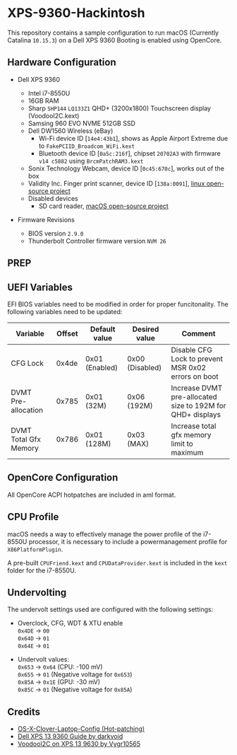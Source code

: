 # XPS-9360-Hackintosh

This repository contains a sample configuration to run macOS (Currently Catalina `10.15.3`) on a Dell XPS 9360
Booting is enabled using  OpenCore.

## Hardware Configuration

- Dell XPS 9360
  - Intel i7-8550U
  - 16GB RAM
  - Sharp `SHP144` `LQ133Z1` QHD+ (3200x1800) Touchscreen display (VoodooI2C.kext)
  - Samsing 960 EVO  NVME 512GB SSD 
  - Dell DW1560 Wireless (eBay)
    - Wi-Fi device ID [`14e4:43b1`], shows as Apple Airport Extreme due to `FakePCIID_Broadcom_WiFi.kext`
    - Bluetooth device ID [`0a5c:216f`], chipset `20702A3` with firmware `v14 c5882` using `BrcmPatchRAM3.kext`
  - Sonix Technology Webcam, device ID [`0c45:670c`], works out of the box
  - Validity Inc. Finger print scanner, device ID [`138a:0091`], [linux open-source project](https://github.com/hmaarrfk/Validity91)
  - Disabled devices
    - SD card reader, [macOS open-source project](https://github.com/sinetek/Sinetek-rtsx)

- Firmware Revisions
  - BIOS version `2.9.0`
  - Thunderbolt Controller firmware version `NVM 26`

## PREP

## UEFI Variables

EFI BIOS variables need to be modified in order for proper funcitonality.
The following variables need to be updated:

| Variable              | Offset | Default value  | Desired value   | Comment                                                    |
|-----------------------|--------|----------------|-----------------|------------------------------------------------------------|
| CFG Lock              | 0x4de  | 0x01 (Enabled) | 0x00 (Disabled) | Disable CFG Lock to prevent MSR 0x02 errors on boot        |
| DVMT Pre-allocation   | 0x785  | 0x01 (32M)     | 0x06 (192M)     | Increase DVMT pre-allocated size to 192M for QHD+ displays |
| DVMT Total Gfx Memory | 0x786  | 0x01 (128M)    | 0x03 (MAX)      | Increase total gfx memory limit to maximum                 |

## OpenCore Configuration

All OpenCore ACPI hotpatches are included in aml format.

## CPU Profile

macOS needs a way to effectively manage the power profile of the i7-8550U processor, it is necessary to include a powermanagement profile for `X86PlatformPlugin`.

A pre-built `CPUFriend.kext` and `CPUDataProvider.kext` is included in the `kext` folder for the i7-8550U.

## Undervolting

The undervolt settings used are configured with the following settings:

- Overclock, CFG, WDT & XTU enable  
  `0x4DE` -> `00`  
  `0x64D` -> `01`  
  `0x64E` -> `01`

- Undervolt values:  
  `0x653` -> `0x64` (CPU: -100 mV)  
  `0x655` -> `01`   (Negative voltage for `0x653`)  
  `0x85A` -> `0x1E` (GPU: -30 mV)  
  `0x85C` -> `01`   (Negative voltage for `0x85A`)


## Credits

- [OS-X-Clover-Laptop-Config (Hot-patching)](https://github.com/RehabMan/OS-X-Clover-Laptop-Config)
- [Dell XPS 13 9360 Guide by darkvoid](https://github.com/the-darkvoid/XPS9360-macOS)
- [VoodooI2C on XPS 13 9630 by Vygr10565](https://www.tonymacx86.com/threads/guide-dell-xps-13-9360-on-macos-sierra-10-12-x-lts-long-term-support-guide.213141/page-202#post-1708487)
